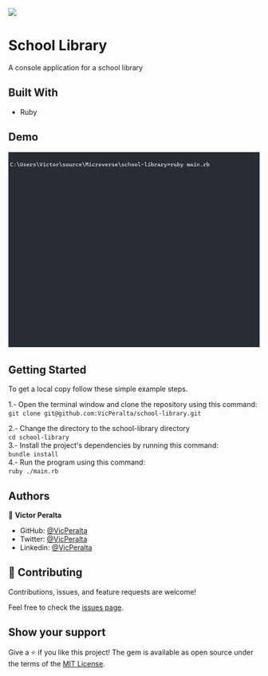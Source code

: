 ![](https://img.shields.io/badge/Microverse-blueviolet)

# School Library

A console application for a school library

## Built With

- Ruby

## Demo

<img src="./library.gif/">

## Getting Started

To get a local copy follow these simple example steps.  

1.- Open the terminal window and clone the repository using this command:  
`git clone git@github.com:VicPeralta/school-library.git` 

2.- Change the directory to the school-library directory  
`cd school-library`  
3.- Install the project's dependencies by running this command:   
`bundle install`  
4.- Run the program using this command:  
`ruby ./main.rb`  


## Authors

👤 **Victor Peralta**
- GitHub: [@VicPeralta](https://github.com/VicPeralta)
- Twitter: [@VicPeralta](https://twitter.com/VicPeralta)
- Linkedin: [@VicPeralta](https://www.linkedin.com/in/vicperalta/)

## 🤝 Contributing

Contributions, issues, and feature requests are welcome!

Feel free to check the [issues page](../../issues/).

## Show your support

Give a ⭐️ if you like this project!
The gem is available as open source under the terms of the [MIT License](https://opensource.org/licenses/MIT).

